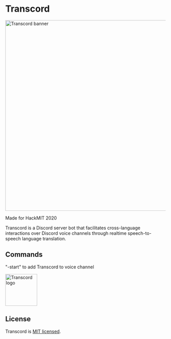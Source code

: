 # Transcord
<img src="https://cdn.discordapp.com/attachments/730299131951710209/757156505978929214/Transcord-Banner.png" width="600px" alt="Transcord banner" />

Made for HackMIT 2020

Transcord is a Discord server bot that facilitates cross-language interactions over Discord voice channels through realtime speech-to-speech language translation.

## Commands
"-start" to add Transcord to voice channel

<img src="https://cdn.discordapp.com/attachments/730299231566430293/757115198770249838/transcord-logo-blue.png" width="100px" alt="Transcord logo" />

## License
Transcord is [MIT licensed](./LICENSE).
